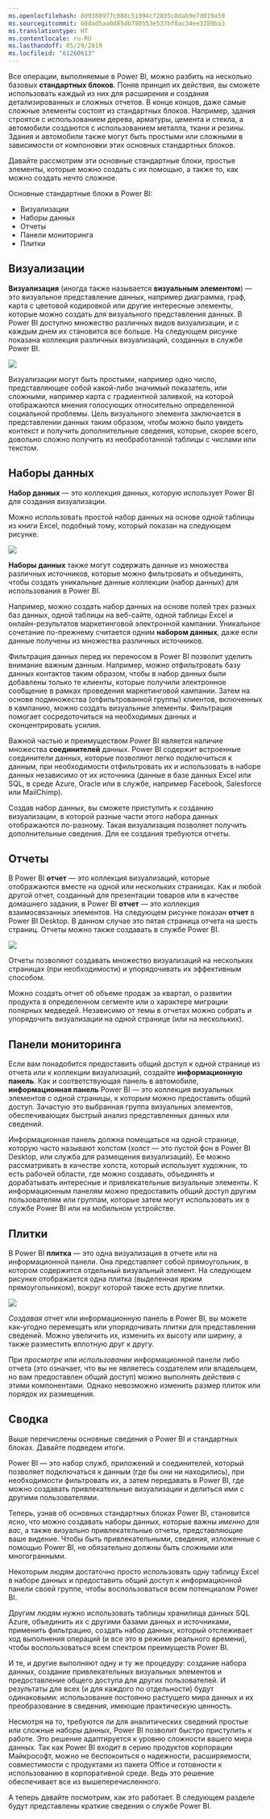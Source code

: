 ```yaml
---
ms.openlocfilehash: 8d9388977c088c51094cf2835c8dab9e7d019a59
ms.sourcegitcommit: 60dad5aa0d85db790553e537bf8ac34ee3289ba3
ms.translationtype: HT
ms.contentlocale: ru-RU
ms.lasthandoff: 05/29/2019
ms.locfileid: "61260613"
---
```

Все операции, выполняемые в Power BI, можно разбить на несколько базовых **стандартных блоков**. Поняв принцип их действия, вы сможете использовать каждый из них для расширения и создания детализированных и сложных отчетов. В конце концов, даже самые сложные элементы состоят из стандартных блоков. Например, здания строятся с использованием дерева, арматуры, цемента и стекла, а автомобили создаются с использованием металла, ткани и резины. Здания и автомобили также могут быть простыми или сложными в зависимости от компоновки этих основных стандартных блоков.

Давайте рассмотрим эти основные стандартные блоки, простые элементы, которые можно создать с их помощью, а также то, как можно создать нечто сложное.

Основные стандартные блоки в Power BI:

* Визуализации
* Наборы данных
* Отчеты
* Панели мониторинга
* Плитки

## <a name="visualizations"></a>Визуализации
**Визуализация** (иногда также называется **визуальным элементом**) — это визуальное представление данных, например диаграмма, граф, карта с цветовой кодировкой или другие интересные элементы, которые можно создать для визуального представления данных. В Power BI доступно множество различных видов визуализации, и с каждым днем их становится все больше. На следующем рисунке показана коллекция различных визуализаций, созданных в службе Power BI.

![](media/0-0b-building-blocks-power-bi/c0a0b_1.png)

Визуализации могут быть простыми, например одно число, представляющее собой какой-либо значимый показатель, или сложными, например карта с градиентной заливкой, на которой отображаются мнения голосующих относительно определенной социальной проблемы. Цель визуального элемента заключается в представлении данных таким образом, чтобы можно было увидеть контекст и получить дополнительные сведения, которые, скорее всего, довольно сложно получить из необработанной таблицы с числами или текстом.

## <a name="datasets"></a>Наборы данных
**Набор данных** — это коллекция данных, которую использует Power BI для создания визуализации.

Можно использовать простой набор данных на основе одной таблицы из книги Excel, подобный тому, который показан на следующем рисунке.

![](media/0-0b-building-blocks-power-bi/c0a0b_2.png)

**Наборы данных** также могут содержать данные из множества различных источников, которые можно фильтровать и объединять, чтобы создать уникальные данные коллекции (набор данных) для использования в Power BI.

Например, можно создать набор данных на основе полей трех разных баз данных, одной таблицы на веб-сайте, одной таблицы Excel и онлайн-результатов маркетинговой электронной кампании. Уникальное сочетание по-прежнему считается одним **набором данных**, даже если данные получены из множества различных источников.

Фильтрация данных перед их переносом в Power BI позволит уделить внимание важным данным. Например, можно отфильтровать базу данных контактов таким образом, чтобы в набор данных были добавлены только те клиенты, которые получили электронное сообщение в рамках проведения маркетинговой кампании. Затем на основе подмножества (отфильтрованной группы) клиентов, включенных в кампанию, можно создать визуальные элементы. Фильтрация помогает сосредоточиться на необходимых данных и сконцентрировать усилия.

Важной частью и преимуществом Power BI является наличие множества **соединителей** данных. Power BI содержит встроенные соединители данных, которые позволяют легко подключиться к данным, при необходимости отфильтровать их и использовать в наборе данных независимо от их источника (данные в базе данных Excel или SQL, в среде Azure, Oracle или в службе, например Facebook, Salesforce или MailChimp).

Создав набор данных, вы сможете приступить к созданию визуализации, в которой разные части этого набора данных отображаются по-разному. Такая визуализация позволяет получить дополнительные сведения. Для ее создания требуются отчеты.

## <a name="reports"></a>Отчеты
В Power BI **отчет** — это коллекция визуализаций, которые отображаются вместе на одной или нескольких страницах. Как и любой другой отчет, созданный для презентации товаров или в качестве домашнего задания, в Power BI **отчет** — это коллекция взаимосвязанных элементов. На следующем рисунке показан **отчет** в Power BI Desktop. В данном случае это пятая страница отчета на шесть страниц. Отчеты можно также создавать в службе Power BI.

![](media/0-0b-building-blocks-power-bi/c0a0b_3.png)

Отчеты позволяют создавать множество визуализаций на нескольких страницах (при необходимости) и упорядочивать их эффективным способом.

Можно создать отчет об объеме продаж за квартал, о развитии продукта в определенном сегменте или о характере миграции полярных медведей. Независимо от темы в отчетах можно собрать и упорядочить визуализации на одной странице (или на нескольких).

## <a name="dashboards"></a>Панели мониторинга
Если вам понадобится предоставить общий доступ к одной странице из отчета или к коллекции визуализаций, создайте **информационную панель**. Как и соответствующая панель в автомобиле, **информационная панель** Power BI — это коллекция визуальных элементов с одной страницы, к которым можно предоставить общий доступ. Зачастую это выбранная группа визуальных элементов, обеспечивающих быстрый анализ представленных данных или сведений.

Информационная панель должна помещаться на одной странице, которую часто называют холстом (холст — это пустой фон в Power BI Desktop, или служба для размещения визуализаций). Ее можно рассматривать в качестве холста, который использует художник, то есть рабочей области, где можно создавать, объединять и дорабатывать интересные и привлекательные визуальные элементы.
К информационным панелям можно предоставить общий доступ другим пользователям или группам, которые затем могут использовать их в службе Power BI или на мобильном устройстве.

## <a name="tiles"></a>Плитки
В Power BI **плитка** — это одна визуализация в отчете или на информационной панели. Она представляет собой прямоугольник, в котором содержится отдельный визуальный элемент. На следующем рисунке отображается одна плитка (выделенная ярким прямоугольником), вокруг которой также есть другие плитки.

![](media/0-0b-building-blocks-power-bi/c0a0b_4.png)

*Создавая* отчет или информационную панель в Power BI, вы можете как-угодно перемещать или упорядочивать плитки для представления сведений. Можно увеличить их, изменить их высоту или ширину, а также разместить вплотную друг к другу.

При *просмотре* или *использовании* информационной панели либо отчета (это означает, что вы не являетесь создателем или владельцем, но вам предоставлен общий доступ) можно выполнять действия с этими компонентами. Однако невозможно изменить размер плиток или порядок их размещения.

## <a name="all-together-now"></a>Сводка
Выше перечислены основные сведения о Power BI и стандартных блоках. Давайте подведем итоги.

Power BI — это набор служб, приложений и соединителей, который позволяет подключаться к данным (где бы они ни находились), при необходимости фильтровать их, а затем передавать в Power BI, где можно создавать привлекательные визуализации и делиться ими с другими пользователями.  

Теперь, узнав об основных стандартных блоках Power BI, становится ясно, что можно создавать наборы данных, которые важны *именно для вас*, а также визуально привлекательные отчеты, представляющие ваше видение. Чтобы быть привлекательными, сведения, изложенные с помощью Power BI, не обязательно должны быть сложными или многогранными.

Некоторым людям достаточно просто использовать одну таблицу Excel в наборе данных и предоставить общий доступ к информационной панели своей группе, чтобы воспользоваться всем потенциалом Power BI.

Другим людям нужно использовать таблицы хранилища данных SQL Azure, объединить их с другими базами данных и источниками, применить фильтрацию, создать набор данных, который отслеживает ход выполнения операций (и все это в режиме реального времени), чтобы воспользоваться всем спектром преимуществ Power BI.

И те, и другие выполняют одну и ту же процедуру: создание набора данных, создание привлекательных визуальных элементов и предоставление общего доступа для других пользователей. И результаты для всех (и для каждого по отдельности) будут одинаковыми: использование постоянно растущего мира данных и их преобразование в сведения, имеющие практическую ценность.

Несмотря на то, требуются ли для аналитических сведений простые или сложные наборы данных, Power BI позволит быстро приступить к работе. Это решение адаптируется к уровню сложности вашего мира данных. Так как Power BI входит в серию продуктов корпорации Майкрософт, можно не беспокоиться о надежности, расширяемости, совместимости с продуктами из пакета Office и готовности к использованию в корпоративной среде. Ведь это решение обеспечивает все из вышеперечисленного.

А теперь давайте посмотрим, как это работает. В следующем разделе будут представлены краткие сведения о службе Power BI.

